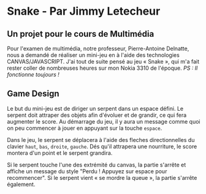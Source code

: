 # Snake - Par Jimmy Letecheur

## Un projet pour le cours de Multimédia

Pour l'examen de multimédia, notre professeur, Pierre-Antoine Delnatte, nous a demandé de réaliser un mini-jeu en à l'aide des technologies CANVAS/JAVASCRIPT. J'ai tout de suite pensé au jeu « Snake », qui m'a fait rester coller de nombreuses heures sur mon Nokia 3310 de l'époque. *PS : Il fonctionne toujours !*

## Game Design

Le but du mini-jeu est de diriger un serpent dans un espace défini. Le serpent doit attraper des objets afin d'évoluer et de grandir, ce qui fera augmenter le score. Au démarrage du jeu, il y aura un message comme quoi on peu commencer à jouer en appuyant sur la touche `espace`. 

Dans le jeu, le serpent se déplacera à l'aide des fleches directionnelles du clavier `haut`, `bas`, `droite`, `gauche`. Dés qu'il attrapera une nourriture, le score montera d'un point et le serpent grandira. 

Si le serpent touche l'une des extrémité du canvas, la partie s'arrête et affiche un message du style "Perdu ! Appuyez sur espace pour recommencer". Si le serpent vient « se mordre la queue », la partie s'arrête également.
